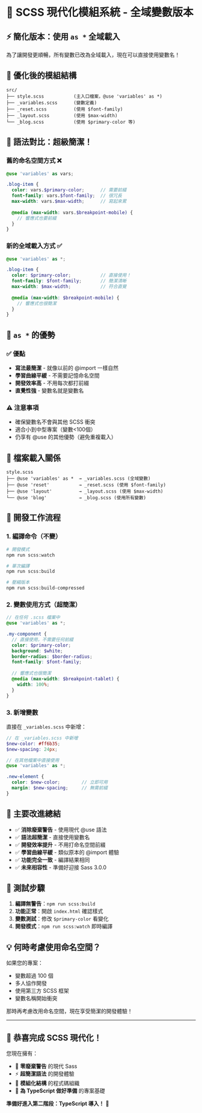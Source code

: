 # 🎨 SCSS 現代化模組系統 - 全域變數版本

## ⚡ 簡化版本：使用 `as *` 全域載入

為了讓開發更順暢，所有變數已改為全域載入，現在可以直接使用變數名！

## 📁 優化後的模組結構
```
src/
├── style.scss           (主入口檔案，@use 'variables' as *)
├── _variables.scss      (變數定義)
├── _reset.scss          (使用 $font-family)
├── _layout.scss         (使用 $max-width)
└── _blog.scss           (使用 $primary-color 等)
```

## 🎯 語法對比：超級簡潔！

### 舊的命名空間方式 ❌
```scss
@use 'variables' as vars;

.blog-item {
  color: vars.$primary-color;      // 需要前綴
  font-family: vars.$font-family;  // 很冗長
  max-width: vars.$max-width;      // 寫起來累
  
  @media (max-width: vars.$breakpoint-mobile) {
    // 響應式也要前綴
  }
}
```

### 新的全域載入方式 ✅
```scss
@use 'variables' as *;

.blog-item {
  color: $primary-color;           // 直接使用！
  font-family: $font-family;       // 簡潔清晰
  max-width: $max-width;           // 符合直覺
  
  @media (max-width: $breakpoint-mobile) {
    // 響應式也很簡潔
  }
}
```

## 🌟 `as *` 的優勢

### ✅ 優點
- **寫法最簡潔** - 就像以前的 @import 一樣自然
- **學習曲線平緩** - 不需要記憶命名空間
- **開發效率高** - 不用每次都打前綴
- **直覺性強** - 變數名就是變數名

### ⚠️ 注意事項
- 確保變數名不會與其他 SCSS 衝突
- 適合小到中型專案（變數<100個）
- 仍享有 @use 的其他優勢（避免重複載入）

## 🔗 檔案載入關係
```
style.scss
├── @use 'variables' as *  → _variables.scss (全域變數)
├── @use 'reset'           → _reset.scss (使用 $font-family)
├── @use 'layout'          → _layout.scss (使用 $max-width)
└── @use 'blog'            → _blog.scss (使用所有變數)
```

## 🚀 開發工作流程

### 1. 編譯命令（不變）
```bash
# 開發模式
npm run scss:watch

# 單次編譯  
npm run scss:build

# 壓縮版本
npm run scss:build-compressed
```

### 2. 變數使用方式（超簡潔）
```scss
// 在任何 .scss 檔案中
@use 'variables' as *;

.my-component {
  // 直接使用，不需要任何前綴
  color: $primary-color;
  background: $white;
  border-radius: $border-radius;
  font-family: $font-family;
  
  // 響應式也很簡潔
  @media (max-width: $breakpoint-tablet) {
    width: 100%;
  }
}
```

### 3. 新增變數
直接在 `_variables.scss` 中新增：
```scss
// 在 _variables.scss 中新增
$new-color: #ff6b35;
$new-spacing: 24px;

// 在其他檔案中直接使用
@use 'variables' as *;

.new-element {
  color: $new-color;        // 立即可用
  margin: $new-spacing;     // 無需前綴
}
```

## 🎉 主要改進總結

- ✅ **消除廢棄警告** - 使用現代 @use 語法
- ✅ **語法超簡潔** - 直接使用變數名
- ✅ **開發效率提升** - 不用打命名空間前綴
- ✅ **學習曲線平緩** - 類似原本的 @import 體驗
- ✅ **功能完全一致** - 編譯結果相同
- ✅ **未來相容性** - 準備好迎接 Sass 3.0.0

## 🧪 測試步驟

1. **編譯無警告**：`npm run scss:build`
2. **功能正常**：開啟 `index.html` 確認樣式  
3. **變數測試**：修改 `$primary-color` 看變化
4. **開發模式**：`npm run scss:watch` 即時編譯

## 💡 何時考慮使用命名空間？

如果您的專案：
- 變數超過 100 個
- 多人協作開發
- 使用第三方 SCSS 框架
- 變數名稱開始衝突

那時再考慮改用命名空間，現在享受簡潔的開發體驗！

---

## 🎊 恭喜完成 SCSS 現代化！

您現在擁有：
- 🚫 **零廢棄警告** 的現代 Sass 
- ⚡ **超簡潔語法** 的開發體驗
- 🔧 **模組化結構** 的程式碼組織
- 🚀 **為 TypeScript 做好準備** 的專案基礎

**準備好進入第二階段：TypeScript 導入！** 🎯
